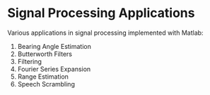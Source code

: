 # Signal Processing Applications

Various applications in signal processing implemented with Matlab:

1. Bearing Angle Estimation
2. Butterworth Filters
3. Filtering
4. Fourier Series Expansion
5. Range Estimation
6. Speech Scrambling
